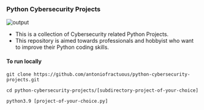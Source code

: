 ### Python Cybersecurity Projects

![output](./python.png)

 - This is a collection of Cybersecurity related Python Projects.
 - This repository is aimed towards professionals and hobbyist who want to improve their Python coding skills.

#### To run locally

`git clone https://github.com/antoniofractuous/python-cybersecurity-projects.git`


`cd python-cybersecurity-projects/[subdirectory-project-of-your-choice]`


`python3.9 [project-of-your-choice.py]`
